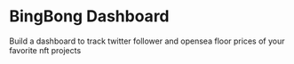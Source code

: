 # BingBong Dashboard
Build a dashboard to track twitter follower and opensea floor prices of your favorite nft projects
